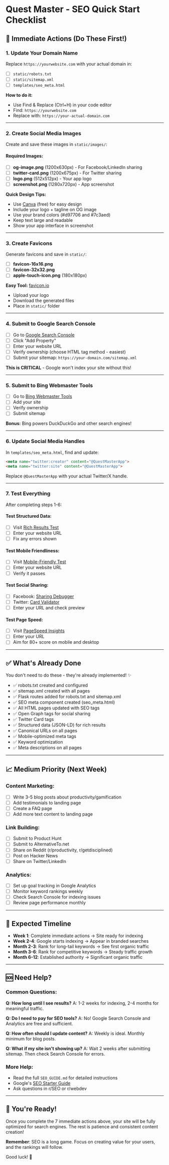 # Quest Master - SEO Quick Start Checklist

## 🚀 Immediate Actions (Do These First!)

### 1. Update Your Domain Name
Replace `https://yourwebsite.com` with your actual domain in:
- [ ] `static/robots.txt`
- [ ] `static/sitemap.xml`
- [ ] `templates/seo_meta.html`

**How to do it:**
- Use Find & Replace (Ctrl+H) in your code editor
- Find: `https://yourwebsite.com`
- Replace with: `https://your-actual-domain.com`

---

### 2. Create Social Media Images

Create and save these images in `static/images/`:

#### Required Images:
- [ ] **og-image.png** (1200x630px) - For Facebook/LinkedIn sharing
- [ ] **twitter-card.png** (1200x675px) - For Twitter sharing  
- [ ] **logo.png** (512x512px) - Your app logo
- [ ] **screenshot.png** (1280x720px) - App screenshot

**Quick Design Tips:**
- Use [Canva](https://canva.com) (free) for easy design
- Include your logo + tagline on OG image
- Use your brand colors (#d97706 and #7c3aed)
- Keep text large and readable
- Show your app interface in screenshot

---

### 3. Create Favicons

Generate favicons and save in `static/`:

- [ ] **favicon-16x16.png**
- [ ] **favicon-32x32.png**
- [ ] **apple-touch-icon.png** (180x180px)

**Easy Tool:** [favicon.io](https://favicon.io/)
- Upload your logo
- Download the generated files
- Place in `static/` folder

---

### 4. Submit to Google Search Console

- [ ] Go to [Google Search Console](https://search.google.com/search-console)
- [ ] Click "Add Property"
- [ ] Enter your website URL
- [ ] Verify ownership (choose HTML tag method - easiest)
- [ ] Submit your sitemap: `https://your-domain.com/sitemap.xml`

**This is CRITICAL** - Google won't index your site without this!

---

### 5. Submit to Bing Webmaster Tools

- [ ] Go to [Bing Webmaster Tools](https://www.bing.com/webmasters)
- [ ] Add your site
- [ ] Verify ownership
- [ ] Submit sitemap

**Bonus:** Bing powers DuckDuckGo and other search engines!

---

### 6. Update Social Media Handles

In `templates/seo_meta.html`, find and update:

```html
<meta name="twitter:creator" content="@QuestMasterApp">
<meta name="twitter:site" content="@QuestMasterApp">
```

Replace `@QuestMasterApp` with your actual Twitter/X handle.

---

### 7. Test Everything

After completing steps 1-6:

#### Test Structured Data:
- [ ] Visit [Rich Results Test](https://search.google.com/test/rich-results)
- [ ] Enter your website URL
- [ ] Fix any errors shown

#### Test Mobile Friendliness:
- [ ] Visit [Mobile-Friendly Test](https://search.google.com/test/mobile-friendly)
- [ ] Enter your website URL
- [ ] Verify it passes

#### Test Social Sharing:
- [ ] Facebook: [Sharing Debugger](https://developers.facebook.com/tools/debug/)
- [ ] Twitter: [Card Validator](https://cards-dev.twitter.com/validator)
- [ ] Enter your URL and check preview

#### Test Page Speed:
- [ ] Visit [PageSpeed Insights](https://pagespeed.web.dev/)
- [ ] Enter your URL
- [ ] Aim for 80+ score on mobile and desktop

---

## ✅ What's Already Done

You don't need to do these - they're already implemented! ✨

- ✅ robots.txt created and configured
- ✅ sitemap.xml created with all pages
- ✅ Flask routes added for robots.txt and sitemap.xml
- ✅ SEO meta component created (seo_meta.html)
- ✅ All HTML pages updated with SEO tags
- ✅ Open Graph tags for social sharing
- ✅ Twitter Card tags
- ✅ Structured data (JSON-LD) for rich results
- ✅ Canonical URLs on all pages
- ✅ Mobile-optimized meta tags
- ✅ Keyword optimization
- ✅ Meta descriptions on all pages

---

## 📈 Medium Priority (Next Week)

### Content Marketing:
- [ ] Write 3-5 blog posts about productivity/gamification
- [ ] Add testimonials to landing page
- [ ] Create a FAQ page
- [ ] Add more text content to landing page

### Link Building:
- [ ] Submit to Product Hunt
- [ ] Submit to AlternativeTo.net
- [ ] Share on Reddit (r/productivity, r/getdisciplined)
- [ ] Post on Hacker News
- [ ] Share on Twitter/LinkedIn

### Analytics:
- [ ] Set up goal tracking in Google Analytics
- [ ] Monitor keyword rankings weekly
- [ ] Check Search Console for indexing issues
- [ ] Review page performance monthly

---

## 🎯 Expected Timeline

- **Week 1**: Complete immediate actions → Site ready for indexing
- **Week 2-4**: Google starts indexing → Appear in branded searches
- **Month 2-3**: Rank for long-tail keywords → See first organic traffic
- **Month 3-6**: Rank for competitive keywords → Steady traffic growth
- **Month 6-12**: Established authority → Significant organic traffic

---

## 🆘 Need Help?

### Common Questions:

**Q: How long until I see results?**
A: 1-2 weeks for indexing, 2-4 months for meaningful traffic.

**Q: Do I need to pay for SEO tools?**
A: No! Google Search Console and Analytics are free and sufficient.

**Q: How often should I update content?**
A: Weekly is ideal. Monthly minimum for blog posts.

**Q: What if my site isn't showing up?**
A: Wait 2 weeks after submitting sitemap. Then check Search Console for errors.

### More Help:
- Read the full `SEO_GUIDE.md` for detailed instructions
- Google's [SEO Starter Guide](https://developers.google.com/search/docs/fundamentals/seo-starter-guide)
- Ask questions in r/SEO or r/webdev

---

## 🎉 You're Ready!

Once you complete the 7 immediate actions above, your site will be fully optimized for search engines. The rest is patience and consistent content creation!

**Remember**: SEO is a long game. Focus on creating value for your users, and the rankings will follow.

Good luck! 🚀

